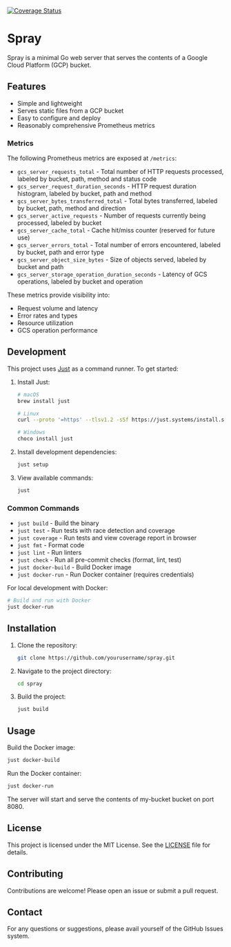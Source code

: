 [![Coverage Status](https://coveralls.io/repos/github/picotechllc/spray/badge.svg?branch=main)](https://coveralls.io/github/picotechllc/spray?branch=main)

# Spray

Spray is a minimal Go web server that serves the contents of a Google Cloud Platform (GCP) bucket.

## Features

- Simple and lightweight
- Serves static files from a GCP bucket
- Easy to configure and deploy
- Reasonably comprehensive Prometheus metrics

### Metrics

The following Prometheus metrics are exposed at `/metrics`:

- `gcs_server_requests_total` - Total number of HTTP requests processed, labeled by bucket, path, method and status code
- `gcs_server_request_duration_seconds` - HTTP request duration histogram, labeled by bucket, path and method
- `gcs_server_bytes_transferred_total` - Total bytes transferred, labeled by bucket, path, method and direction
- `gcs_server_active_requests` - Number of requests currently being processed, labeled by bucket
- `gcs_server_cache_total` - Cache hit/miss counter (reserved for future use)
- `gcs_server_errors_total` - Total number of errors encountered, labeled by bucket, path and error type
- `gcs_server_object_size_bytes` - Size of objects served, labeled by bucket and path
- `gcs_server_storage_operation_duration_seconds` - Latency of GCS operations, labeled by bucket and operation

These metrics provide visibility into:
- Request volume and latency
- Error rates and types
- Resource utilization
- GCS operation performance


## Development

This project uses [Just](https://github.com/casey/just) as a command runner. To get started:

1. Install Just:
   ```bash
   # macOS
   brew install just

   # Linux
   curl --proto '=https' --tlsv1.2 -sSf https://just.systems/install.sh | bash

   # Windows
   choco install just
   ```

2. Install development dependencies:
   ```bash
   just setup
   ```

3. View available commands:
   ```bash
   just
   ```

### Common Commands

- `just build` - Build the binary
- `just test` - Run tests with race detection and coverage
- `just coverage` - Run tests and view coverage report in browser
- `just fmt` - Format code
- `just lint` - Run linters
- `just check` - Run all pre-commit checks (format, lint, test)
- `just docker-build` - Build Docker image
- `just docker-run` - Run Docker container (requires credentials)

For local development with Docker:
```bash
# Build and run with Docker
just docker-run
```

## Installation

1. Clone the repository:
    ```sh
    git clone https://github.com/yourusername/spray.git
    ```
2. Navigate to the project directory:
    ```sh
    cd spray
    ```
3. Build the project:
    ```sh
    just build
    ```

## Usage

Build the Docker image:
```sh
just docker-build
```

Run the Docker container:
```sh
just docker-run
```

The server will start and serve the contents of my-bucket bucket on port 8080.

## License

This project is licensed under the MIT License. See the [LICENSE](LICENSE.md) file for details.

## Contributing

Contributions are welcome! Please open an issue or submit a pull request.

## Contact

For any questions or suggestions, please avail yourself of the GitHub Issues system.
